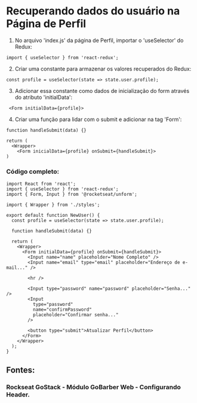 # Recuperando dados do usuário na Página de Perfil

1. No arquivo 'index.js' da página de Perfil, importar o 'useSelector' do Redux:
```
import { useSelector } from 'react-redux';
```

2. Criar uma constante para armazenar os valores recuperados do Redux:
```
const profile = useSelector(state => state.user.profile);
```

3. Adicionar essa constante como dados de inicialização do form através do atributo 'initialData':
```
 <Form initialData={profile}>
```

4. Criar uma função para lidar com o submit e adicionar na tag 'Form':
```
function handleSubmit(data) {}

return (
  <Wrapper>
    <Form inicialData={profile} onSubmit={handleSubmit}>
)
```

### Código completo:
```
import React from 'react';
import { useSelector } from 'react-redux';
import { Form, Input } from '@rocketseat/unform';

import { Wrapper } from './styles';

export default function NewUser() {
  const profile = useSelector(state => state.user.profile);

  function handleSubmit(data) {}

  return (
    <Wrapper>
      <Form initialData={profile} onSubmit={handleSubmit}>
        <Input name="name" placeholder="Nome Completo" />
        <Input name="email" type="email" placeholder="Endereço de e-mail..." />

        <hr />

        <Input type="password" name="password" placeholder="Senha..." />
        <Input
          type="password"
          name="confirmPassword"
          placeholder="Confirmar senha..."
        />

        <button type="submit">Atualizar Perfil</button>
      </Form>
    </Wrapper>
  );
}
```

## Fontes: 
### Rockseat GoStack - Módulo GoBarber Web - Configurando Header.